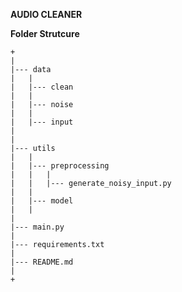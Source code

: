 **AUDIO CLEANER**


**Folder Strutcure**
```
+
|
|--- data
|	|
|	|--- clean
|	|
|	|--- noise
|	|
|	|--- input
|
|
|--- utils
|	|
|	|--- preprocessing
|	|	|
|	|	|--- generate_noisy_input.py
|	|
|	|--- model
|	|
|
|--- main.py
|
|--- requirements.txt
|
|--- README.md
|
+
```